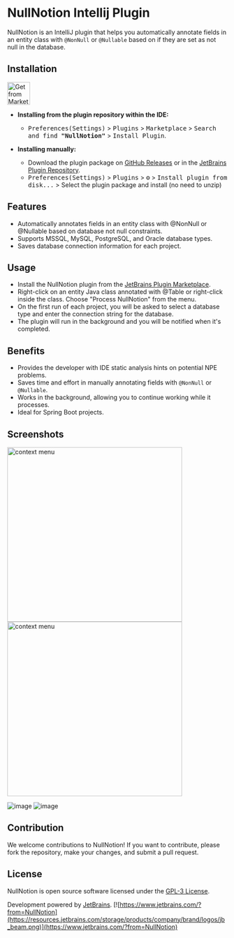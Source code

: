 [plugin-versions]: https://plugins.jetbrains.com/plugin/20902-nullnotion/versions
[gh:releases]: https://github.com/DineshSolanki/NullNotion/releases

# NullNotion Intellij Plugin

NullNotion is an IntelliJ plugin that helps you automatically annotate fields in an entity class with `@NonNull` or `@Nullable` based on if they are set as not null in the database. 

## Installation

<a href="https://plugins.jetbrains.com/plugin/20902-nullnotion " target="_blank">
    <img src="https://camo.githubusercontent.com/d1e8ac9d3ba6c06ad1d03019aae5e2c7e8d85245f0f38f1bfbd5ecdc6cee0e58/68747470733a2f2f63646e2e6a7364656c6976722e6e65742f67682f596969477578696e672f5472616e736c6174696f6e506c7567696e406d61737465722f696d616765732f696e7374616c6c6174696f6e5f627574746f6e2e737667" height="52" alt="Get from Marketplace" title="Get from Marketplace">
</a>

- **Installing from the plugin repository within the IDE:**
    - <kbd>Preferences(Settings)</kbd> > <kbd>Plugins</kbd> > <kbd>Marketplace</kbd> > <kbd>Search and find <b>"NullNotion"</b></kbd> > <kbd>Install Plugin</kbd>.
    
- **Installing manually:**
    - Download the plugin package on [GitHub Releases][gh:releases] or in the [JetBrains Plugin Repository][plugin-versions].
    - <kbd>Preferences(Settings)</kbd> > <kbd>Plugins</kbd> > <kbd>⚙️</kbd> > <kbd>Install plugin from disk...</kbd> >
      Select the plugin package and install (no need to unzip)

## Features

* Automatically annotates fields in an entity class with @NonNull or @Nullable based on database not null constraints.
* Supports MSSQL, MySQL, PostgreSQL, and Oracle database types.
* Saves database connection information for each project.

## Usage

* Install the NullNotion plugin from the [JetBrains Plugin Marketplace](https://plugins.jetbrains.com/plugin/20902-nullnotion).
* Right-click on an entity Java class annotated with @Table or right-click inside the class.
    Choose "Process NullNotion" from the menu.
* On the first run of each project, you will be asked to select a database type and enter the connection string for the database.
* The plugin will run in the background and you will be notified when it's completed.

## Benefits 

- Provides the developer with IDE static analysis hints on potential NPE problems. 
- Saves time and effort in manually annotating fields with `@NonNull` or `@Nullable`. 
- Works in the background, allowing you to continue working while it processes. 
- Ideal for Spring Boot projects. 

## Screenshots

<img alt="context menu" height="400" src="https://user-images.githubusercontent.com/15937452/216801786-edb05d1e-79de-4fa3-9d68-7628fff94146.png" title="NullNotion"/>
<img alt="context menu" height="400" src="https://user-images.githubusercontent.com/15937452/216801839-ca2ad078-aa46-41fa-bd68-380cb41aefc7.png" title="NullNotion"/>

![image](https://user-images.githubusercontent.com/15937452/216802075-14ceb597-eef1-4c0d-96db-91141517c3d7.png)
![image](https://user-images.githubusercontent.com/15937452/216802078-2dd91164-c789-424a-b7e2-ae5ebc25778f.png)


## Contribution

We welcome contributions to NullNotion! If you want to contribute, please fork the repository, make your changes, and submit a pull request.

## License

NullNotion is open source software licensed under the [GPL-3 License](https://opensource.org/licenses/GPL-3.0).

Development powered by [JetBrains](https://www.jetbrains.com/?from=NullNotion).
[![https://www.jetbrains.com/?from=NullNotion](https://resources.jetbrains.com/storage/products/company/brand/logos/jb_beam.png)](https://www.jetbrains.com/?from=NullNotion)

